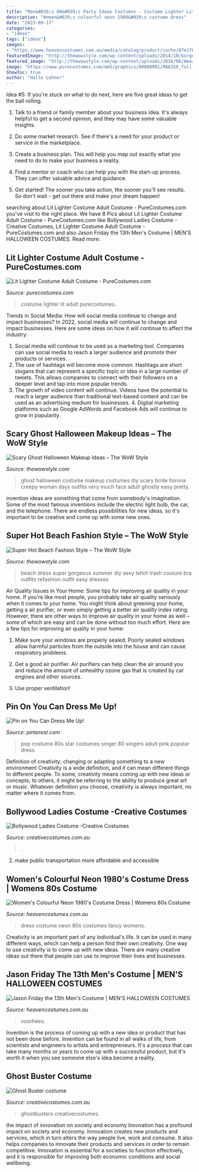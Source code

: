 ```yaml
---
title: "Men&#039;s 80&#039;s Party Ideas Costumes - Costume Lighter Lit Adult Purecostumes"
description: "Women&#039;s colourful neon 1980&#039;s costume dress"
date: "2023-09-17"
categories:
- "ideas"
tags: ["ideas"]
images:
- "https://www.heavencostumes.com.au/media/catalog/product/cache/87e1f69bc93e13dd75c69321dae7010a/i/n/int-lu138-women-s-1980-s-neon-pink-green-and-black-fancy-dress-costume-main-image-1200.jpg"
featuredImage: "http://thewowstyle.com/wp-content/uploads/2014/10/Gorgeous-Dress.jpg"
featured_image: "http://thewowstyle.com/wp-content/uploads/2016/06/Amazing-Ghost-Halloween-Makeup.jpg"
image: "https://www.purecostumes.com/mm5/graphics/00000001/RA6358_full_1.jpg"
ShowToc: true
author: "Halle Lehner"
---
```



Idea #5:
If you're stuck on what to do next, here are five great ideas to get the ball rolling.
1. Talk to a friend or family member about your business idea. It's always helpful to get a second opinion, and they may have some valuable insights.

2. Do some market research. See if there's a need for your product or service in the marketplace.

3. Create a business plan. This will help you map out exactly what you need to do to make your business a reality.

4. Find a mentor or coach who can help you with the start-up process. They can offer valuable advice and guidance.

5. Get started! The sooner you take action, the sooner you'll see results. So don't wait - get out there and make your dream happen!

	

		
searching about Lit Lighter Costume Adult Costume - PureCostumes.com you've visit to the right place. We have 8 Pics about Lit Lighter Costume Adult Costume - PureCostumes.com like Bollywood Ladies Costume -Creative Costumes, Lit Lighter Costume Adult Costume - PureCostumes.com and also Jason Friday the 13th Men&#039;s Costume | MEN&#039;S HALLOWEEN COSTUMES. Read more:
		
    
## Lit Lighter Costume Adult Costume - PureCostumes.com

<img loading=lazy src="https://www.purecostumes.com/mm5/graphics/00000001/RA6358_full_1.jpg" onerror="this.onerror=null;this.src='https://tse2.mm.bing.net/th?id=OIP.K3C7cLpKhSYL9ux2TWSfzQHaLO&amp;pid=15.1';" alt="Lit Lighter Costume Adult Costume - PureCostumes.com">

_Source: purecostumes.com_

>costume lighter lit adult purecostumes. 

	

Trends in Social Media: How will social media continue to change and impact businesses?
In 2022, social media will continue to change and impact businesses. Here are some ideas on how it will continue to affect the industry: 
1. Social media will continue to be used as a marketing tool. Companies can use social media to reach a larger audience and promote their products or services. 
2. The use of hashtags will become more common. Hashtags are short slogans that can represent a specific topic or idea in a large number of tweets. This allows companies to connect with their followers on a deeper level and tap into more popular trends. 
3. The growth of video content will continue. Videos have the potential to reach a larger audience than traditional text-based content and can be used as an advertising medium for businesses. 4. Digital marketing platforms such as Google AdWords and Facebook Ads will continue to grow in popularity.

    
## Scary Ghost Halloween Makeup Ideas – The WoW Style

<img loading=lazy src="http://thewowstyle.com/wp-content/uploads/2016/06/Amazing-Ghost-Halloween-Makeup.jpg" onerror="this.onerror=null;this.src='https://tse3.mm.bing.net/th?id=OIP.MEtjdJdNo_lapD5277wspQHaLD&amp;pid=15.1';" alt="Scary Ghost Halloween Makeup Ideas – The WoW Style">

_Source: thewowstyle.com_

>ghost halloween costume makeup costumes diy scary bride llorona creepy woman days outfits very much face adult ghostly easy pretty. 

	

invention ideas are something that come from somebody's imagination. Some of the most famous inventions include the electric light bulb, the car, and the telephone. There are endless possibilities for new ideas, so it's important to be creative and come up with some new ones.

    
## Super Hot Beach Fashion Style – The WoW Style

<img loading=lazy src="http://thewowstyle.com/wp-content/uploads/2014/10/Gorgeous-Dress.jpg" onerror="this.onerror=null;this.src='https://tse3.mm.bing.net/th?id=OIP.VtgFcVc-C_mXqYosO9SIDwHaOV&amp;pid=15.1';" alt="Super Hot Beach Fashion Style – The WoW Style">

_Source: thewowstyle.com_

>beach dress super gorgeous summer diy sexy tshirt trash couture bra outfits refashion outfit easy dresses. 

	

Air Quality Issues in Your Home: Some tips for improving air quality in your home.
If you're like most people, you probably take air quality seriously when it comes to your home. You might think about greening your home, getting a air purifier, or even simply getting a better air quality index rating. However, there are other ways to improve air quality in your home as well – some of which are easy and can be done without too much effort. Here are a few tips for improving air quality in your home: 
1) Make sure your windows are properly sealed. Poorly sealed windows allow harmful particles from the outside into the house and can cause respiratory problems.

2) Get a good air purifier. Air purifiers can help clean the air around you and reduce the amount of unhealthy ozone gas that is created by car engines and other sources.

3) Use proper ventilation!

    
## Pin On You Can Dress Me Up!

<img loading=lazy src="https://i.pinimg.com/736x/ff/9d/5f/ff9d5fe54c0dced64305e97a34798397--pop-star-costumes--s.jpg" onerror="this.onerror=null;this.src='https://tse1.mm.bing.net/th?id=OIP.Mwdk1Ilsi1MPXOVho4gc1gAAAA&amp;pid=15.1';" alt="Pin on You Can Dress Me Up!">

_Source: pinterest.com_

>pop costume 80s star costumes singer 80 singers adult pink popstar dress. 

	

Definition of creativity: changing or adapting something to a new environment
Creativity is a wide definition, and it can mean different things to different people. To some, creativity means coming up with new ideas or concepts; to others, it might be referring to the ability to produce great art or music. Whatever definition you choose, creativity is always important, no matter where it comes from.

    
## Bollywood Ladies Costume -Creative Costumes

<img loading=lazy src="https://www.creativecostumes.com.au/wp-content/uploads/2014/07/RWP_100_web.jpg" onerror="this.onerror=null;this.src='https://tse3.mm.bing.net/th?id=OIP.A1rmeTmXRIA6diGbZlHSdgHaJ4&amp;pid=15.1';" alt="Bollywood Ladies Costume -Creative Costumes">

_Source: creativecostumes.com.au_

>. 

	

2. make public transportation more affordable and accessible

    
## Women&#039;s Colourful Neon 1980&#039;s Costume Dress | Womens 80s Costume

<img loading=lazy src="https://www.heavencostumes.com.au/media/catalog/product/cache/87e1f69bc93e13dd75c69321dae7010a/i/n/int-lu138-women-s-1980-s-neon-pink-green-and-black-fancy-dress-costume-main-image-1200.jpg" onerror="this.onerror=null;this.src='https://tse2.mm.bing.net/th?id=OIP.jAHcqQBrPYv8VUWaUvzgWgHaJ4&amp;pid=15.1';" alt="Women&#039;s Colourful Neon 1980&#039;s Costume Dress | Womens 80s Costume">

_Source: heavencostumes.com.au_

>dress costume neon 80s costumes fancy womens. 

	

Creativity is an important part of any individual's life. It can be used in many different ways, which can help a person find their own creativity. One way to use creativity is to come up with new ideas. There are many creative ideas out there that people can use to improve their lives and businesses.

    
## Jason Friday The 13th Men&#039;s Costume | MEN&#039;S HALLOWEEN COSTUMES

<img loading=lazy src="https://www.heavencostumes.com.au/media/catalog/product/cache/3ca7c4de79fd9294a778cbfdebc9dde4/r/u/rub-810740-friday-the-13th-mens-jason-voorhees-halloween-costume-close-image-2.jpg" onerror="this.onerror=null;this.src='https://tse2.mm.bing.net/th?id=OIP.YmQEMvsY5rRXmkdt_8jD9wHaKA&amp;pid=15.1';" alt="Jason Friday the 13th Men&#039;s Costume | MEN&#039;S HALLOWEEN COSTUMES">

_Source: heavencostumes.com.au_

>voorhees. 

	

Invention is the process of coming up with a new idea or product that has not been done before. Invention can be found in all walks of life, from scientists and engineers to artists and entrepreneurs. It's a process that can take many months or years to come up with a successful product, but it's worth it when you see someone else's idea become a reality.

    
## Ghost Buster Costume

<img loading=lazy src="https://www.creativecostumes.com.au/wp-content/uploads/2014/07/RWP_054_web-768x1024.jpg" onerror="this.onerror=null;this.src='https://tse1.mm.bing.net/th?id=OIP.rweh9GvrOd1CQtY8QK_TPgHaJ4&amp;pid=15.1';" alt="Ghost Buster costume">

_Source: creativecostumes.com.au_

>ghostbusters creativecostumes. 

	

the impact of innovation on society and economy
Innovation has a profound impact on society and economy. Innovation creates new products and services, which in turn alters the way people live, work and consume. It also helps companies to innovate their products and services in order to remain competitive. Innovation is essential for a societies to function effectively, and it is responsible for improving both economic conditions and social wellbeing.

